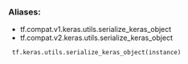 ### Aliases:
- tf.compat.v1.keras.utils.serialize_keras_object
- tf.compat.v2.keras.utils.serialize_keras_object

```
 tf.keras.utils.serialize_keras_object(instance)
```
